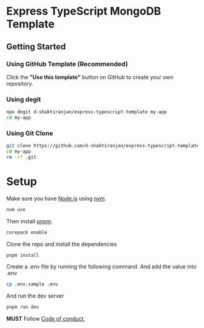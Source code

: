 # Express TypeScript MongoDB Template

## Getting Started

### Using GitHub Template (Recommended)

Click the **"Use this template"** button on GitHub to create your own repository.

### Using degit

```bash
npx degit d-shaktiranjan/express-typescript-template my-app
cd my-app
```

### Using Git Clone

```bash
git clone https://github.com/d-shaktiranjan/express-typescript-template my-app
cd my-app
rm -rf .git
```

# Setup

Make sure you have [Node.js](https://nodejs.org/en/) using [nvm](https://github.com/nvm-sh/nvm?tab=readme-ov-file#install--update-script).

```bash
nvm use
```

Then install [pnpm](https://pnpm.io/installation).

```bash
corepack enable
```

Clone the repo and install the dependencies

```bash
pnpm install
```

Create a .env file by running the following command. And add the value into .env

```bash
cp .env.sample .env
```

And run the dev server

```bash
pnpm run dev
```

**MUST** Follow [Code of conduct.](./docs/COC.md)
